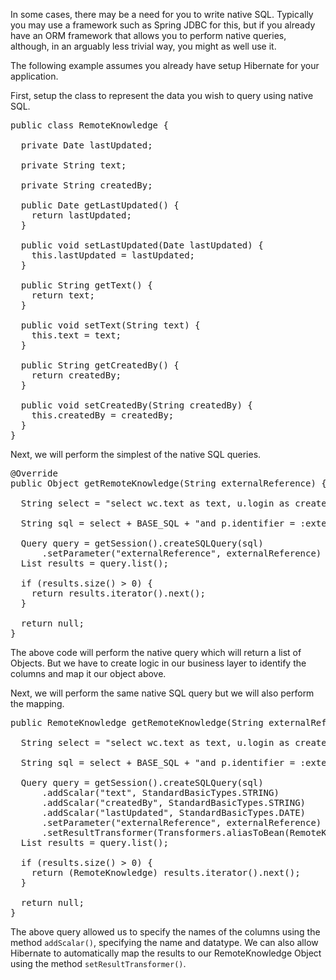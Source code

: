 In some cases, there may be a need for you to write native SQL. Typically you may use a framework such as Spring JDBC for this, but if you already have an ORM framework that allows you to perform native queries, although, in an arguably less trivial way, you might as well use it.

The following example assumes you already have setup Hibernate for your application.

First, setup the class to represent the data you wish to query using native SQL.
<pre class="EnlighterJSRAW" data-enlighter-language="java">public class RemoteKnowledge {

  private Date lastUpdated;
  
  private String text;
  
  private String createdBy;

  public Date getLastUpdated() {
    return lastUpdated;
  }

  public void setLastUpdated(Date lastUpdated) {
    this.lastUpdated = lastUpdated;
  }

  public String getText() {
    return text;
  }

  public void setText(String text) {
    this.text = text;
  }

  public String getCreatedBy() {
    return createdBy;
  }

  public void setCreatedBy(String createdBy) {
    this.createdBy = createdBy;
  }
}</pre>
Next, we will perform the simplest of the native SQL queries.
<pre class="EnlighterJSRAW" data-enlighter-language="java">@Override
public Object getRemoteKnowledge(String externalReference) {
  
  String select = "select wc.text as text, u.login as createdBy, wc.updated_on as lastUpdated ";
  
  String sql = select + BASE_SQL + "and p.identifier = :externalReference";
  
  Query query = getSession().createSQLQuery(sql)
      .setParameter("externalReference", externalReference)
  List results = query.list();
  
  if (results.size() &gt; 0) {
    return results.iterator().next();
  }
  
  return null;
}</pre>
The above code will perform the native query which will return a list of Objects. But we have to create logic in our business layer to identify the columns and map it our object above.

Next, we will perform the same native SQL query but we will also perform the mapping.
<pre class="EnlighterJSRAW" data-enlighter-language="java">public RemoteKnowledge getRemoteKnowledge(String externalReference) {
  
  String select = "select wc.text as text, u.login as createdBy, wc.updated_on as lastUpdated ";
  
  String sql = select + BASE_SQL + "and p.identifier = :externalReference";
  
  Query query = getSession().createSQLQuery(sql)
      .addScalar("text", StandardBasicTypes.STRING)
      .addScalar("createdBy", StandardBasicTypes.STRING)
      .addScalar("lastUpdated", StandardBasicTypes.DATE)
      .setParameter("externalReference", externalReference)
      .setResultTransformer(Transformers.aliasToBean(RemoteKnowledge.class));
  List results = query.list();
  
  if (results.size() &gt; 0) {
    return (RemoteKnowledge) results.iterator().next();
  }
  
  return null;
}</pre>
The above query allowed us to specify the names of the columns using the method <code class="EnlighterJSRAW" data-enlighter-language="java">addScalar()</code>, specifying the name and datatype. We can also allow Hibernate to automatically map the results to our RemoteKnowledge Object using the method <code class="EnlighterJSRAW" data-enlighter-language="java">setResultTransformer()</code>.
